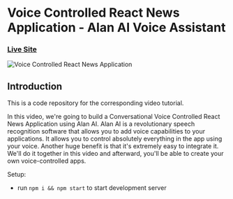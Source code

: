 # Voice Controlled React News Application - Alan AI Voice Assistant

### [Live Site](https://newreader.netlify.app/)

![Voice Controlled React News Application](https://user-images.githubusercontent.com/51863978/93788886-75e8a780-fc31-11ea-8d17-c3e05525c4f3.png)

## Introduction
This is a code repository for the corresponding video tutorial. 

In this video, we're going to build a Conversational Voice Controlled React News Application using Alan AI. Alan AI is a revolutionary speech recognition software that allows you to add voice capabilities to your applications. It allows you to control absolutely everything in the app using your voice. Another huge benefit is that it's extremely easy to integrate it. We'll do it together in this video and afterward, you'll be able to create your own voice-controlled apps.  

Setup:
- run ```npm i && npm start``` to start development server
